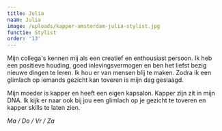 ```yaml
---
title: Julia
naam: Julia
image: /uploads/kapper-amsterdam-julia-stylist.jpg
functie: Stylist
order: '13'
---
```


Mijn collega's kennen mij als een creatief en enthousiast persoon. Ik heb een positieve houding, goed inlevingsvermogen en ben het liefst bezig nieuwe dingen te leren. Ik hou er van mensen blij te maken. Zodra ik een glimlach op iemands gezicht kan toveren is mijn dag geslaagd.&nbsp;

Mijn moeder is kapper en heeft een eigen kapsalon. Kapper zijn zit in mijn DNA. Ik kijk er naar ook bij jou een glimlach op je gezicht te toveren en kapper skills te laten zien.

*Ma / Do / Vr / Za*